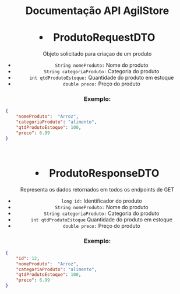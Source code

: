 <div align = "center">
<h1> Documentação API AgilStore </h1>

<h1><li>ProdutoRequestDTO</h1> 

Objeto solicitado para criaçao de um produto

<ul>
<li> <code>String nomeProduto:</code> Nome do produto
<li> <code>String categoriaProduto:</code> Categoria do produto
<li> <code>int qtdProdutoEstoque:</code> Quantidade do produto em estoque
<li> <code>double preco:</code> Preço do produto
</ul>

<h3>Exemplo:</h3>
</div>

```json
{
    "nomeProduto":  "Arroz", 
    "categoriaProduto": "alimento", 
    "qtdProdutoEstoque": 100, 
    "preco": 6.99
}
```


<br>
<div align = "center">
<h1><li> ProdutoResponseDTO </h1> 

Representa os dados retornados em todos os endpoints de GET

<ul>
<li> <code>long id:</code> Identificador do produto
<li> <code>String nomeProduto:</code> Nome do produto
<li> <code>String categoriaProduto:</code> Categoria do produto
<li> <code>int qtdProdutoEstoque</code> Quantidade do produto em estoque
<li> <code>double preco:</code> Preço do produto
</ul>

<h3>Exemplo:</h3>
</div>

```json
{
    "id": 12,
    "nomeProduto":  "Arroz", 
    "categoriaProduto": "alimento", 
    "qtdProdutoEstoque": 100, 
    "preco": 6.99
}
```